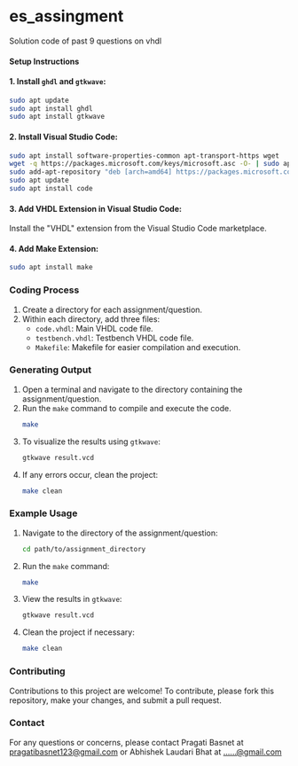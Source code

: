 # es_assingment
Solution code of past 9 questions on vhdl

#### Setup Instructions

#### 1. Install `ghdl` and `gtkwave`:

```bash
sudo apt update
sudo apt install ghdl
sudo apt install gtkwave
```

#### 2. Install Visual Studio Code:

```bash
sudo apt install software-properties-common apt-transport-https wget
wget -q https://packages.microsoft.com/keys/microsoft.asc -O- | sudo apt-key add -
sudo add-apt-repository "deb [arch=amd64] https://packages.microsoft.com/repos/vscode stable main"
sudo apt update
sudo apt install code
```

#### 3. Add VHDL Extension in Visual Studio Code:

Install the "VHDL" extension from the Visual Studio Code marketplace.

#### 4. Add Make Extension:

```bash
sudo apt install make
```

### Coding Process

1. Create a directory for each assignment/question.
2. Within each directory, add three files:
   - `code.vhdl`: Main VHDL code file.
   - `testbench.vhdl`: Testbench VHDL code file.
   - `Makefile`: Makefile for easier compilation and execution.

### Generating Output

1. Open a terminal and navigate to the directory containing the assignment/question.
2. Run the `make` command to compile and execute the code.
   ```bash
   make
   ```
3. To visualize the results using `gtkwave`:
   ```bash
   gtkwave result.vcd
   ```
4. If any errors occur, clean the project:
   ```bash
   make clean
   ```

### Example Usage

1. Navigate to the directory of the assignment/question:
   ```bash
   cd path/to/assignment_directory
   ```
2. Run the `make` command:
   ```bash
   make
   ```
3. View the results in `gtkwave`:
   ```bash
   gtkwave result.vcd
   ```
4. Clean the project if necessary:
   ```bash
   make clean
   ```

### Contributing

Contributions to this project are welcome! To contribute, please fork this repository, make your changes, and submit a pull request.


### Contact

For any questions or concerns, please contact Pragati Basnet at pragatibasnet123@gmail.com or Abhishek Laudari Bhat at ......@gmail.com

